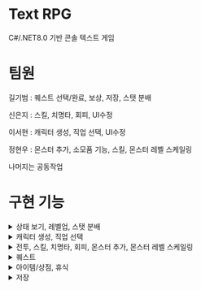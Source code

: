 # Text RPG
C#/.NET8.0 기반 콘솔 텍스트 게임

# 팀원
  길기범 : 퀘스트 선택/완료, 보상, 저장, 스탯 분배
  
  신은지 : 스킬, 치명타, 회피, UI수정
  
  이서현 : 캐릭터 생성, 직업 선택, UI수정
  
  정현우 : 몬스터 추가, 소모품 기능, 스킬, 몬스터 레벨 스케일링

  나머지는 공동작업

# 구현 기능
<details> 
<summary>상태 보기, 레벨업, 스탯 분배</summary>
  
  #### 상태 보기
  <img src = "https://github.com/GGB97/TextRPG_18/assets/78461967/f09dd9c3-93c1-48f4-880d-e91035ea1716">
  
  #### 레벨업
  <img src = "https://github.com/GGB97/TextRPG_18/assets/78461967/02df108d-f46a-4237-8b74-de765e3166a9">

  #### 스탯 분배
  <img src = "https://github.com/GGB97/TextRPG_18/assets/78461967/83f43f00-4b38-4b08-9465-1ca7aea8a275">   

  ----- 스탯 포인트 사용시 (+원하는 스탯),(-스탯포인트 차감) -----
</details>


<details> 
<summary>캐릭터 생성, 직업 선택</summary>
  
  #### 캐릭터 생성
  <img src = "https://github.com/GGB97/TextRPG_18/assets/154600776/36e2993c-8e3f-4fb6-93b3-309d79c20984">
  
  #### 직업 선택
  <img src = "https://github.com/GGB97/TextRPG_18/assets/154600776/cc1a042a-24dc-4e3e-adbf-c09e1b1c17f1">
</details>

<details> 
<summary>전투, 스킬, 치명타, 회피, 몬스터 추가, 몬스터 레벨 스케일링</summary>

  #### 전투
  <img src = "https://github.com/GGB97/TextRPG_18/assets/154600776/c3303dd9-204f-4af6-bea3-52f379b41c64" width="800" height="250">
  <img src = "https://github.com/GGB97/TextRPG_18/assets/154600776/3f6f25b1-5a7a-40fe-a922-ab694c644f2a" width="800" height="500">
  <img src = "https://github.com/GGB97/TextRPG_18/assets/154600776/5016e821-978e-4f9c-8b11-7c0716a9b3a1" width="800" height="500">
  
  #### 스킬
  <img src = "https://github.com/GGB97/TextRPG_18/assets/154600776/92f19b11-ded6-4f02-85bd-d7347b820941" width="800" height="250">
  <img src = "https://github.com/GGB97/TextRPG_18/assets/154600776/65c2f070-11e2-4986-87f4-ec0f9e4c54f7" width="800" height="500">
  
  #### 치명타
  <img src = "https://github.com/GGB97/TextRPG_18/assets/128718414/921e7f15-e0de-4f74-8b76-26438019d3a1">   
  <img src = "https://github.com/GGB97/TextRPG_18/assets/128718414/79d4594e-df37-42ef-9341-4b9bac5b699d"> 
    
  #### 회피
  <img src = "https://github.com/GGB97/TextRPG_18/assets/128718414/93158f17-1065-484b-9a28-3b77730805dc">
  <img src = "https://github.com/GGB97/TextRPG_18/assets/128718414/b1daf177-f864-4848-ae0c-e8f109a7938c">
    
  #### 몬스터 추가
    추가한 몬스터 종류: 고블린 / 오크 / 리자드맨 / 고블린 사제 / 트롤 / 흡혈 박쥐
    -각 몬스터는 랜덤 확률로 고유의 스킬을 사용한다.
    -고블린 : 두 개의 스킬을 가진다. 1.'고블린' 또는 '고블린 사제'를 하나 전투에 불러온다. 2. 대기한다.
    -오크 : 자신의 ATK*0.5 만큼 자해하고 플레이어에게 ATK의 2배 데미지를 입힌다.
    -리자드맨 : 두번 공격한다. 총합 계수는 ATK의 2배 데미지.
    -고블린 사제 : 동료 몬스터를 하나 랜덤으로 회복시킨다. 또는 죽은 동료 몬스터를 낮은 확률로 부활시킨다.
    -트롤 : 높은 확률로 대기하면서 회복한다. 체력 회복 + 최대체력 증가(대)
    -흡혈 박쥐 : 플레이어를 공격하고 공격량만큼 회복한다. 흡혈로 체력이 최대에 도달할 시 최대체력 증가(중)
    
    -고블린은 평균 하위의 능력치를 가진다.
    -오크는 평균의 공격력과 높은 체력, 낮은 회피 수치를 가진다.
    -리자드맨은 높은 공격력과 낮은 체력, 높은 회피 수치를 가진다.
    -고블린 사제는 가장 낮은 공격력과 높은 체력, 낮은 회피 수치를 가진다.
    -트롤은 가장 높은 체력과 가장 높은 공격력, 가장 낮은 회피 수치를 가진다.
    -흡혈 박쥐는 낮은 체력, 가장 높은 회피 수치를 가진다.
    
    -고블린 사제, 트롤, 흡혈 박쥐는 랜덤 확률로 포션 3종 중 하나를 드랍한다.
  
  #### 레벨 스케일링
    Player 레벨에 비례해 던전에 출현하는 몬스터가 강해진다.
    -Player 레벨에 따라 전투에 출현하는 몬스터 수의 랜덤값 최대치가 1 증가한다.
    -Player 레벨에 비례한 랜덤값의 *7만큼 몬스터의 최대 체력이 증가한다.
    -Player 레벨에 비례한 랜덤값의 *4만큼 몬스터의 공격력이 증가한다.
    -Player 레벨에 비례한 랜덤값의 *25만큼 몬스터가 드랍하는 골드량이 증가한다.
    -Player 레벨에 비례한 랜덤값의 *15만큼 몬스터가 드랍하는 경험치량이 증가한다.
    -Player 레벨에 비례한 랜덤값의 1/2만큼 몬스터의 회피치가 증가한다.
</details>

<details> 
<summary>퀘스트</summary>
  
  ### 기본 상태
  ![Quest_Default](https://github.com/GGB97/TextRPG_18/assets/99232361/00aee39b-2b33-4fa2-bcbd-dd76d6164a06)
  
  #### 퀘스트 수락
  ![Quest_Accept](https://github.com/GGB97/TextRPG_18/assets/99232361/41297573-bce4-4550-a613-13ab71a0acdf)
    
  #### 퀘스트 포기
  ![Quest_Abandon](https://github.com/GGB97/TextRPG_18/assets/99232361/4a772edd-e7d8-4813-80d4-587335f17c27)

  #### 퀘스트 완료
  ![Quest_Clear1](https://github.com/GGB97/TextRPG_18/assets/99232361/89a1ab16-aeb1-4721-9e24-e9aae514a7d6)
  ![Quest_Clear2](https://github.com/GGB97/TextRPG_18/assets/99232361/ff7a53fc-a091-410a-af69-fbb5b0bfe15c)

  
</details>

<details> 
<summary>아이템/상점, 휴식</summary>
  
  #### 장비 장착/해체
  <img src = "https://github.com/GGB97/TextRPG_18/assets/99232361/42e6b0d5-6a50-4c43-bc06-d55025f0e837">
  
  #### 소모품 사용
  <img src = "https://github.com/GGB97/TextRPG_18/assets/99232361/42e6b0d5-6a50-4c43-bc06-d55025f0e837">

  #### 아이템 구매/판매
  <img src = "https://github.com/GGB97/TextRPG_18/assets/99232361/42e6b0d5-6a50-4c43-bc06-d55025f0e837">

  #### 휴식
  <img src = "https://github.com/GGB97/TextRPG_18/assets/99232361/42e6b0d5-6a50-4c43-bc06-d55025f0e837">
</details>

<details> 
<summary>저장</summary>
  
  #### 저장
  <img src = "https://github.com/GGB97/TextRPG_18/assets/99232361/42e6b0d5-6a50-4c43-bc06-d55025f0e837">
  
  #### 불러오기
  <img src = "https://github.com/GGB97/TextRPG_18/assets/99232361/42e6b0d5-6a50-4c43-bc06-d55025f0e837">
</details>


